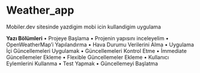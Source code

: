 # Weather_app
Mobiler.dev sitesinde yazdigim mobi icin kullandigim uygulama

**Yazı Bölümleri**
• Projeye Başlama
• Projenin yapısını inceleyelim
• OpenWeatherMap’i Yapılandırma
• Hava Durumu Verilerini Alma
• Uygulama İçi Güncellemeleri Uygulamak
• Güncellemeleri Kontrol Etme
• İmmediate Güncellemeler Ekleme
• Flexible Güncellemeler Ekleme
• Kullanıcı Eylemlerini Kullanma
• Test Yapmak
• Güncellemeyi Başlatma








